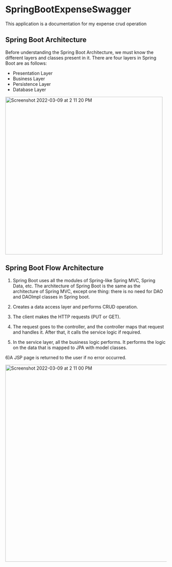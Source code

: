 # SpringBootExpenseSwagger

This application is a documentation for my expense crud operation

## Spring Boot Architecture

Before understanding the Spring Boot Architecture, we must know the different layers and classes present in it. There are four layers in Spring Boot are as follows:

* Presentation Layer
* Business Layer
* Persistence Layer
* Database Layer

<img width="491" alt="Screenshot 2022-03-09 at 2 11 20 PM" src="https://user-images.githubusercontent.com/62529404/157406184-2ea25c9f-aa64-461f-ae7e-0e41899a45ce.png">

## Spring Boot Flow Architecture

1) Spring Boot uses all the modules of Spring-like Spring MVC, Spring Data, etc. The architecture of Spring Boot is the same as the architecture of Spring MVC, except one thing: there is no need for DAO and DAOImpl classes in Spring boot.

2) Creates a data access layer and performs CRUD operation.

3) The client makes the HTTP requests (PUT or GET).

4) The request goes to the controller, and the controller maps that request and handles it. After that, it calls the service logic if required.

5) In the service layer, all the business logic performs. It performs the logic on the data that is mapped to JPA with model classes.

6)A JSP page is returned to the user if no error occurred.

<img width="613" alt="Screenshot 2022-03-09 at 2 11 00 PM" src="https://user-images.githubusercontent.com/62529404/157405421-fcdc1451-b3c3-48a0-9fb7-23a529b28e41.png">




